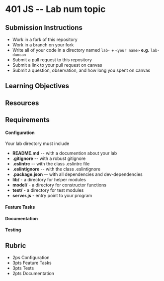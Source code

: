 401 JS --  Lab num topic
===

## Submission Instructions
  * Work in a fork of this repository
  * Work in a branch on your fork
  * Write all of your code in a directory named `lab-` + `<your name>` **e.g.** `lab-duncan`
  * Submit a pull request to this repository
  * Submit a link to your pull request on canvas
  * Submit a question, observation, and how long you spent on canvas  
  
## Learning Objectives  
<!-- the leaning objectives from the corisponding class number --> 
## Resources  
<!-- a list of liks if any are necessary for the assignment--> 
## Requirements  
#### Configuration  
<!-- list of files, configurations, tools, ect that are required -->
Your lab directory must include  
* **README.md** -- with a documention about your lab
* **.gitignore** -- with a robust gitignore
* **.eslintrc** -- with the class .eslintrc file
* **.eslintignore** -- with the class .eslintignore
* **.package.json** -- with all dependencies and dev-dependencies 
* **lib/** - a directory for helper modules
* **model/** - a directory for constructor functions
* **test/** - a directory for test modules
* **server.js** - entry point to your program
 
#### Feature Tasks  
<!-- a list or description of the feature tasks you want the students to implement -->
####  Documentation  
<!-- a description of what you want the student to write about in their readme --> 
#### Testing  
<!-- a description of what you want the student to test -->
## Rubric  
* 2ps Configuration
* 3pts Feature Tasks
* 3pts Tests
* 2pts Documentation

<!-- links --> 
